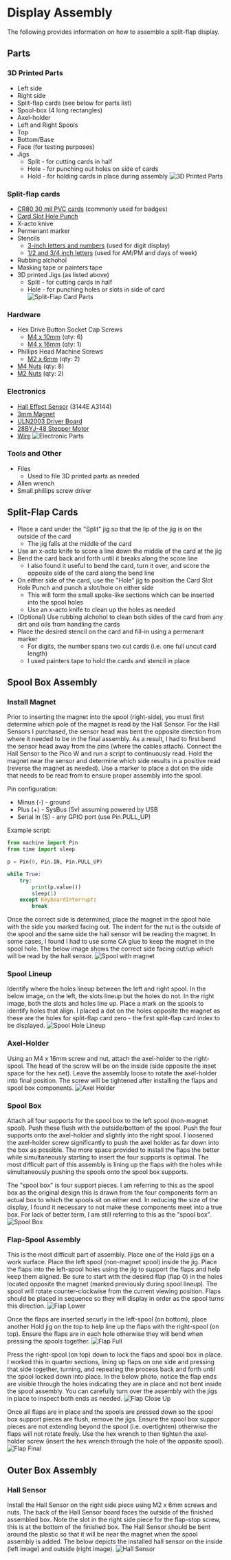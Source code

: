 # Display Assembly
The following provides information on how to assemble a split-flap display.

## Parts

### 3D Printed Parts
- Left side
- Right side
- Split-flap cards (see below for parts list)
- Spool-box (4 long rectangles)
- Axel-holder
- Left and Right Spools
- Top
- Bottom/Base
- Face (for testing purposes)
- Jigs
  - Split - for cutting cards in half
  - Hole - for punching out holes on side of cards
  - Hold - for holding cards in place during assembly
![3D Printed Parts](/Media/assembly_3d_parts.jpg)

### Split-flap cards
- [CR80 30 mil PVC cards](https://a.co/d/4AWDuIj) (commonly used for badges)
- [Card Slot Hole Punch](https://a.co/d/3zdMEoE)
- X-acto knive
- Permenant marker
- Stencils
  - [3-inch letters and numbers](https://a.co/d/gLgWajX) (used for digit display)
  - [1/2 and 3/4 inch letters](https://a.co/d/g1cRKLc) (used for AM/PM and days of week)
- Rubbing alchohol
- Masking tape or painters tape
- 3D printed Jigs (as listed above)
  - Split - for cutting cards in half
  - Hole - for punching holes or slots in side of card
![Split-Flap Card Parts](/Media/assembly_flap_parts.jpg)

### Hardware
- Hex Drive Button Socket Cap Screws
  - [M4 x 10mm](https://a.co/d/h3HqGNw) (qty: 6)
  - [M4 x 16mm](https://a.co/d/axGSh9M) (qty: 1)
- Phillips Head Machine Screws
  - [M2 x 6mm](https://a.co/d/1rp4N2g) (qty: 2)
- [M4 Nuts](https://a.co/d/0MgO0n8) (qty: 8)
- [M2 Nuts](https://a.co/d/1rp4N2g) (qty: 2)

### Electronics
- [Hall Effect Sensor](https://a.co/d/9E8ezPd) (3144E A3144)
- [3mm Magnet](https://a.co/d/gIFRxZn)
- [ULN2003 Driver Board](https://a.co/d/5FAjnlJ)
- [28BYJ-48 Stepper Motor](https://a.co/d/5FAjnlJ)
- [Wire](https://a.co/d/huoj8Pj)
![Electronic Parts](/Media/assembly_electronics.jpg)

### Tools and Other
- Files
  - Used to file 3D printed parts as needed
- Allen wrench
- Small phillips screw driver

## Split-Flap Cards
- Place a card under the "Split" jig so that the lip of the jig is on the outside of the card
  - The jig falls at the middle of the card
- Use an x-acto knife to score a line down the middle of the card at the jig
- Bend the card back and forth until it breaks along the score line
  - I also found it useful to bend the card, turn it over, and score the opposite side of the card along the bend line
- On either side of the card, use the "Hole" jig to position the Card Slot Hole Punch and punch a slot/hole on either side
  - This will form the small spoke-like sections which can be inserted into the spool holes
  - Use an x-acto knife to clean up the holes as needed
- (Optional) Use rubbing alchohol to clean both sides of the card from any dirt and oils from handling the cards
- Place the desired stencil on the card and fill-in using a permenant marker
  - For digits, the number spans two cut cards (i.e. one full uncut card length)
  - I used painters tape to hold the cards and stencil in place

## Spool Box Assembly

### Install Magnet
Prior to inserting the magnet into the spool (right-side), you must first determine which pole of the magnet is read by the Hall Sensor. For the Hall Sensors I purchased, the sensor head was bent the opposite direction from where it needed to be in the final assembly. As a result, I had to first bend the sensor head away from the pins (where the cables attach). Connect the Hall Sensor to the Pico W and run a script to continuously read. Hold the magnet near the sensor and determine which side results in a positive read (reverse the magnet as needed). Use a marker to place a dot on the side that needs to be read from to ensure proper assembly into the spool.

Pin configuration:
- Minus (-) - ground
- Plus (+) - SysBus (5v) assuming powered by USB
- Serial In (S) - any GPIO port (use Pin.PULL_UP)

Example script:
```python
from machine import Pin
from time import sleep

p = Pin(0, Pin.IN, Pin.PULL_UP)

while True:
    try:
        print(p.value())
        sleep(1)
    except KeyboardInterrupt:
        break
```

Once the correct side is determined, place the magnet in the spool hole with the side you marked facing out. The indent for the nut is the outside of the spool and the same side the hall sensor will be reading the magnet. In some cases, I found I had to use some CA glue to keep the magnet in the spool hole. The below image shows the correct side facing out/up which will be read by the hall sensor.
![Spool with magnet](/Media/assembly_spool_magnet.jpg)

### Spool Lineup
Identify where the holes lineup between the left and right spool. In the below image, on the left, the slots lineup but the holes do not. In the right image, both the slots and holes line up. Place a mark on the spools to identify holes that align. I placed a dot on the holes opposite the magnet as these are the holes for split-flap card zero - the first split-flap card index to be displayed.
![Spool Hole Lineup](/Media/assembly_spool_lineup.jpg)

### Axel-Holder
Using an M4 x 16mm screw and nut, attach the axel-holder to the right-spool. The head of the screw will be on the inside (side opposite the inset space for the hex net). Leave the assembly loose to rotate the axel-holder into final position. The screw will be tightened after installing the flaps and spool box components.
![Axel Holder](/Media/assembly_axel_holder.jpg)

### Spool Box
Attach all four supports for the spool box to the left spool (non-magnet spool). Push these flush with the outside/bottom of the spool. Push the four supports onto the axel-holder and slightly into the right spool. I loosened the axel-holder screw significantly to push the axel holder as far down into the box as possible. The more space provided to install the flaps the better while simultaneously starting to insert the four supports is optimal. The most difficult part of this assembly is lining up the flaps with the holes while simultaneously pushing the spools onto the spool box supports.

The "spool box" is four support pieces. I am referring to this as the spool box as the original design this is drawn from the four components form an actual box to which the spools sit on either end. In reducing the size of the display, I found it necessary to not make these components meet into a true box. For lack of better term, I am still referring to this as the "spool box".
![Spool Box](/Media/assembly_spool_box.jpg)

### Flap-Spool Assembly
This is the most difficult part of assembly. Place one of the Hold jigs on a work surface. Place the left spool (non-magnet spool) inside the jig. Place the flaps into the left-spool holes using the jig to support the flaps and help keep them aligned. Be sure to start with the desired flap (flap 0) in the holes located opposite the magnet (marked previously during spool lineup). The spool will rotate counter-clockwise from the current viewing position. Flaps should be placed in sequence so they will display in order as the spool turns this direction.
![Flap Lower](/Media/assembly_flap_lower.jpg)

Once the flaps are inserted securly in the left-spool (on bottom), place another Hold jig on the top to help line up the flaps with the right-spool (on top). Ensure the flaps are in each hole otherwise they will bend when pressing the spools together.
![Flap Full](/Media/assembly_flap_full.jpg)

Press the right-spool (on top) down to lock the flaps and spool box in place. I worked this in quarter sections, lining up flaps on one side and pressing that side together, turning, and repeating the process back and forth until the spool locked down into place. In the below photo, notice the flap ends are visible through the holes indicating they are in place and not bent inside the spool assembly. You can carefully turn over the assembly with the jigs in place to inspect both ends as needed.
![Flap Close Up](/Media/assembly_flap_closeup.jpg)

Once all flaps are in place and the spools are pressed down so the spool box support pieces are flush, remove the jigs. Ensure the spool box suppor pieces are not extending beyond the spool (i.e. overtighten) otherwise the flaps will not rotate freely. Use the hex wrench to then tighten the axel-holder screw (insert the hex wrench through the hole of the opposite spool).
![Flap Final](/Media/assembly_flap_final.jpg)

## Outer Box Assembly

### Hall Sensor
Install the Hall Sensor on the right side piece using M2 x 6mm screws and nuts. The back of the Hall Sensor board faces the outside of the finished assembled box. Note the slot in the right side piece for the flap-stop screw, this is at the bottom of the finished box. The Hall Sensor should be bent around the plastic so that it will be near the magnet when the spool assembly is added. The below depicts the installed hall sensor on the inside (left image) and outside (right image).
![Hall Sensor](/Media/assembly_hall_sensor.jpg)





